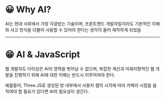 # 😀 Why AI?

AI는 현대 사회에서 가장 각광받는 기술이며, 프론트엔드 개발자일지라도 기본적인 이해와 사고 방식을 더불어 사용할 수 있어야 한다는 생각이 들어 제작하게 되었음

---

# 😁 AI & JavaScript

웹 개발자도 더이상은 AI의 영역을 벗어날 수 없으며, 복잡한 계산과 미래지향적인 웹 개발을 진행하기 위해 AI에 대한 이해는 반드시 이루어져야 한다.

예를들어, Three.JS로 생성된 방 내부에서 사용자 캠의 시각에 따라 카메라 시점을 움직여야 할 필요가 있다면 AI의 필요성이 생긴다.

